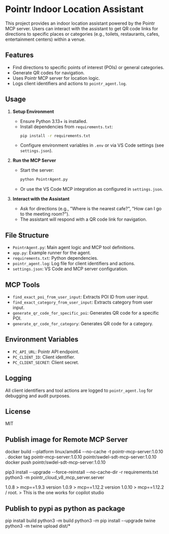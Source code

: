 # Pointr Indoor Location Assistant

This project provides an indoor location assistant powered by the Pointr MCP server. Users can interact with the assistant to get QR code links for directions to specific places or categories (e.g., toilets, restaurants, cafes, entertainment centers) within a venue.

## Features
- Find directions to specific points of interest (POIs) or general categories.
- Generate QR codes for navigation.
- Uses Pointr MCP server for location logic.
- Logs client identifiers and actions to `pointr_agent.log`.

## Usage
1. **Setup Environment**
   - Ensure Python 3.13+ is installed.
   - Install dependencies from `requirements.txt`:
     ```bash
     pip install -r requirements.txt
     ```
   - Configure environment variables in `.env` or via VS Code settings (see `settings.json`).

2. **Run the MCP Server**
   - Start the server:
     ```bash
     python PointrAgent.py
     ```
   - Or use the VS Code MCP integration as configured in `settings.json`.

3. **Interact with the Assistant**
   - Ask for directions (e.g., "Where is the nearest cafe?", "How can I go to the meeting room?").
   - The assistant will respond with a QR code link for navigation.

## File Structure
- `PointrAgent.py`: Main agent logic and MCP tool definitions.
- `app.py`: Example runner for the agent.
- `requirements.txt`: Python dependencies.
- `pointr_agent.log`: Log file for client identifiers and actions.
- `settings.json`: VS Code and MCP server configuration.

## MCP Tools
- `find_exact_poi_from_user_input`: Extracts POI ID from user input.
- `find_exact_category_from_user_input`: Extracts category from user input.
- `generate_qr_code_for_specific_poi`: Generates QR code for a specific POI.
- `generate_qr_code_for_category`: Generates QR code for a category.

## Environment Variables
- `PC_API_URL`: Pointr API endpoint.
- `PC_CLIENT_ID`: Client identifier.
- `PC_CLIENT_SECRET`: Client secret.

## Logging
All client identifiers and tool actions are logged to `pointr_agent.log` for debugging and audit purposes.

## License
MIT

## Publish image for Remote MCP Server

docker build --platform linux/amd64 --no-cache -t pointr-mcp-server:1.0.10 .
docker tag pointr-mcp-server:1.0.10 pointr/swdel-sdt-mcp-server:1.0.10
docker push pointr/swdel-sdt-mcp-server:1.0.10

pip3 install --upgrade --force-reinstall --no-cache-dir -r requirements.txt
python3 -m pointr_cloud_v8_mcp_server.server

1.0.8 > mcp==1.9.3 version
1.0.9 > mcp==1.12.2 version
1.0.10 > mcp==1.12.2 / root. > This is the one works for copilot studio

## Publish to pypi as python as package

pip install build
python3 -m build
python3 -m pip install --upgrade twine
python3 -m twine upload dist/*